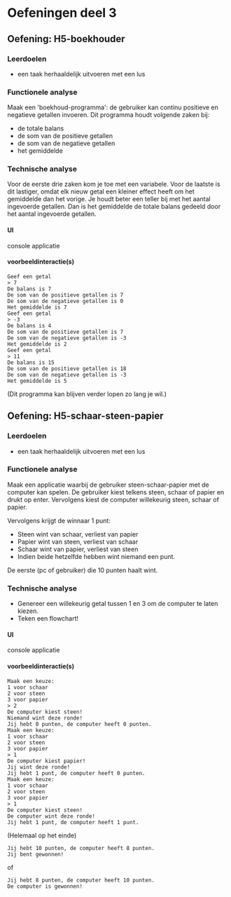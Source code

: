 # Oefeningen deel 3

## Oefening: H5-boekhouder

### Leerdoelen

* een taak herhaaldelijk uitvoeren met een lus

### Functionele analyse

Maak een 'boekhoud-programma': de gebruiker kan continu positieve en negatieve getallen invoeren. Dit programma houdt volgende zaken bij:

* de totale balans
* de som van de positieve getallen
* de som van de negatieve getallen
* het gemiddelde

### Technische analyse

Voor de eerste drie zaken kom je toe met een variabele. Voor de laatste is dit lastiger, omdat elk nieuw getal een kleiner effect heeft om het gemiddelde dan het vorige. Je houdt beter een teller bij met het aantal ingevoerde getallen. Dan is het gemiddelde de totale balans gedeeld door het aantal ingevoerde getallen.

#### UI

console applicatie

#### voorbeeldinteractie\(s\)

```text
Geef een getal
> 7
De balans is 7
De som van de positieve getallen is 7
De som van de negatieve getallen is 0
Het gemiddelde is 7
Geef een getal
> -3
De balans is 4
De som van de positieve getallen is 7
De som van de negatieve getallen is -3
Het gemiddelde is 2
Geef een getal
> 11
De balans is 15
De som van de positieve getallen is 18
De som van de negatieve getallen is -3
Het gemiddelde is 5
```

\(Dit programma kan blijven verder lopen zo lang je wil.\)

## Oefening: H5-schaar-steen-papier

### Leerdoelen

* een taak herhaaldelijk uitvoeren met een lus

### Functionele analyse

Maak een applicatie waarbij de gebruiker steen-schaar-papier met de computer kan spelen. De gebruiker kiest telkens steen, schaar of papier en drukt op enter. Vervolgens kiest de computer willekeurig steen, schaar of papier.

Vervolgens krijgt de winnaar 1 punt:

* Steen wint van schaar, verliest van papier
* Papier wint van steen, verliest van schaar
* Schaar wint van papier, verliest van steen
* Indien beide hetzelfde hebben wint niemand een punt.

De eerste \(pc of gebruiker\) die 10 punten haalt wint.

### Technische analyse

* Genereer een willekeurig getal tussen 1 en 3 om de computer te laten kiezen.
* Teken een flowchart!

#### UI

console applicatie

#### voorbeeldinteractie\(s\)

```text
Maak een keuze:
1 voor schaar
2 voor steen
3 voor papier
> 2
De computer kiest steen!
Niemand wint deze ronde!
Jij hebt 0 punten, de computer heeft 0 punten.
Maak een keuze:
1 voor schaar
2 voor steen
3 voor papier
> 1
De computer kiest papier!
Jij wint deze ronde!
Jij hebt 1 punt, de computer heeft 0 punten.
Maak een keuze:
1 voor schaar
2 voor steen
3 voor papier
> 1
De computer kiest steen!
De computer wint deze ronde!
Jij hebt 1 punt, de computer heeft 1 punt.
```

\(Helemaal op het einde\)

```text
Jij hebt 10 punten, de computer heeft 8 punten.
Jij bent gewonnen!
```

of

```text
Jij hebt 8 punten, de computer heeft 10 punten.
De computer is gewonnen!
```

